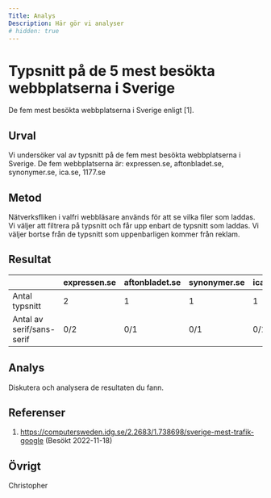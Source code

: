 ```yaml
---
Title: Analys
Description: Här gör vi analyser
# hidden: true
---
```


Typsnitt på de 5 mest besökta webbplatserna i Sverige
=======================

De fem mest besökta webbplatserna i Sverige enligt [1].

Urval
-----------------------

Vi undersöker val av typsnitt på de fem mest besökta webbplatserna i Sverige. De fem webbplatserna är:
expressen.se, aftonbladet.se, synonymer.se, ica.se, 1177.se

Metod
-----------------------

Nätverksfliken i valfri webbläsare används för att se vilka filer som laddas.
Vi väljer att filtrera på typsnitt och får upp enbart de typsnitt som laddas.
Vi väljer bortse från de typsnitt som uppenbarligen kommer från reklam.

Resultat
-----------------------

|                           | expressen.se   | aftonbladet.se | synonymer.se | ica.se | 1177.se |
|---------------------------|----------------|----------------|--------------|--------|---------|
| Antal typsnitt            | 2              | 1              | 1            | 1      | 3       |
| Antal av serif/sans-serif | 0/2            | 0/1            | 0/1          | 0/1    | 0/3     |

Analys
-----------------------

Diskutera och analysera de resultaten du fann.

Referenser
-----------------------

1. https://computersweden.idg.se/2.2683/1.738698/sverige-mest-trafik-google
(Besökt 2022-11-18)


Övrigt
-----------------------

Christopher